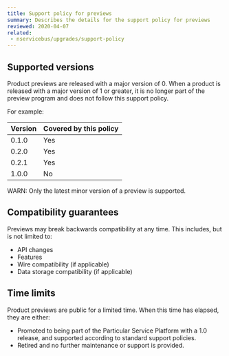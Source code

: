 ```yaml
---
title: Support policy for previews
summary: Describes the details for the support policy for previews
reviewed: 2020-04-07
related:
 - nservicebus/upgrades/support-policy
---
```


## Supported versions

Product previews are released with a major version of 0. When a product is released with a major version of 1 or greater, it is no longer part of the preview program and does not follow this support policy.

For example:

| Version | Covered by this policy |
| --- | --- |
| 0.1.0 | Yes |
| 0.2.0 | Yes |
| 0.2.1 | Yes |
| 1.0.0 | No |

WARN: Only the latest minor version of a preview is supported.

## Compatibility guarantees

Previews may break backwards compatibility at any time. This includes, but is not limited to:

- API changes
- Features
- Wire compatibility (if applicable)
- Data storage compatibility (if applicable)

## Time limits

Product previews are public for a limited time. When this time has elapsed, they are either:

- Promoted to being part of the Particular Service Platform with a 1.0 release, and supported according to standard support policies.
- Retired and no further maintenance or support is provided.
